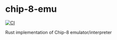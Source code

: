 # chip-8-emu
[![CI](https://github.com/tangtang95/chip-8-emu/actions/workflows/ci.yaml/badge.svg?branch=master&event=push)](https://github.com/tangtang95/chip-8-emu/actions/workflows/ci.yaml)

Rust implementation of Chip-8 emulator/interpreter
